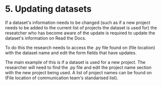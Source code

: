 # **5. Updating datasets**

If a dataset's information needs to be changed (such as if a new project needs to be added to the current list of projects the dataset is used for) the reseatcher who has become aware of the update is required to update the dataset's information on Read the Docs.

To do this the research needs to access the .py file found on (file location) with the dataset name and edit the form fields that have updates.

The main example of this is if a dataset is used for a new project. The researcher will need to find the .py file and edit the project name section with the new project being used. A list of project names can be found on (File location of communication team's standarised list).
